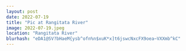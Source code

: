 ```yaml
---
layout: post
date: 2022-07-19
title: "Pic at Rangitata River"
image: 2022-07-19.jpeg
location: "Rangitata River"
blurhash: "eDA1@SV?bHaeM{ysb^ofn%n$xuK*x]t6jswcNxcFX9oea~VXXmb^kC"
---
```



